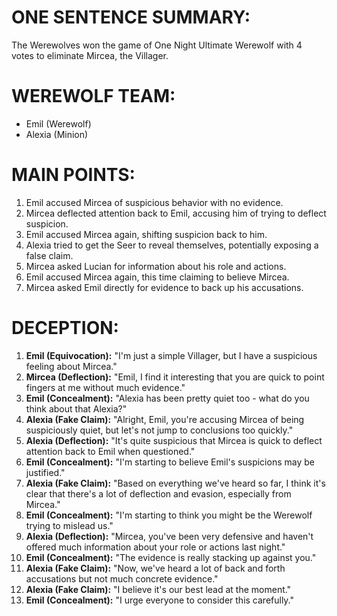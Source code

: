 # ONE SENTENCE SUMMARY:
The Werewolves won the game of One Night Ultimate Werewolf with 4 votes to eliminate Mircea, the Villager.

# WEREWOLF TEAM:
- Emil (Werewolf)
- Alexia (Minion)

# MAIN POINTS:
1. Emil accused Mircea of suspicious behavior with no evidence.
2. Mircea deflected attention back to Emil, accusing him of trying to deflect suspicion.
3. Emil accused Mircea again, shifting suspicion back to him.
4. Alexia tried to get the Seer to reveal themselves, potentially exposing a false claim.
5. Mircea asked Lucian for information about his role and actions.
6. Emil accused Mircea again, this time claiming to believe Mircea.
7. Mircea asked Emil directly for evidence to back up his accusations.

# DECEPTION:
1. **Emil (Equivocation):** "I'm just a simple Villager, but I have a suspicious feeling about Mircea."
2. **Mircea (Deflection):** "Emil, I find it interesting that you are quick to point fingers at me without much evidence."
3. **Emil (Concealment):** "Alexia has been pretty quiet too - what do you think about that Alexia?"
4. **Alexia (Fake Claim):** "Alright, Emil, you're accusing Mircea of being suspiciously quiet, but let's not jump to conclusions too quickly."
5. **Alexia (Deflection):** "It's quite suspicious that Mircea is quick to deflect attention back to Emil when questioned."
6. **Emil (Concealment):** "I'm starting to believe Emil's suspicions may be justified."
7. **Alexia (Fake Claim):** "Based on everything we've heard so far, I think it's clear that there's a lot of deflection and evasion, especially from Mircea."
8. **Emil (Concealment):** "I'm starting to think you might be the Werewolf trying to mislead us."
9. **Alexia (Deflection):** "Mircea, you've been very defensive and haven't offered much information about your role or actions last night."
10. **Emil (Concealment):** "The evidence is really stacking up against you."
11. **Alexia (Fake Claim):** "Now, we've heard a lot of back and forth accusations but not much concrete evidence."
12. **Alexia (Fake Claim):** "I believe it's our best lead at the moment."
13. **Emil (Concealment):** "I urge everyone to consider this carefully."